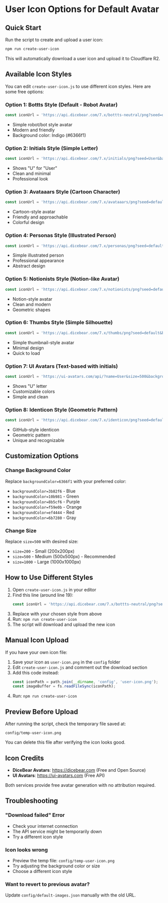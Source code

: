 # User Icon Options for Default Avatar

## Quick Start

Run the script to create and upload a user icon:

```bash
npm run create-user-icon
```

This will automatically download a user icon and upload it to Cloudflare R2.

## Available Icon Styles

You can edit `create-user-icon.js` to use different icon styles. Here are some free options:

### Option 1: Bottts Style (Default - Robot Avatar)
```javascript
const iconUrl = 'https://api.dicebear.com/7.x/bottts-neutral/png?seed=default&backgroundColor=6366f1&size=500';
```
- Simple robot/bot style avatar
- Modern and friendly
- Background color: Indigo (#6366f1)

### Option 2: Initials Style (Simple Letter)
```javascript
const iconUrl = 'https://api.dicebear.com/7.x/initials/png?seed=User&backgroundColor=6366f1&size=500';
```
- Shows "U" for "User"
- Clean and minimal
- Professional look

### Option 3: Avataaars Style (Cartoon Character)
```javascript
const iconUrl = 'https://api.dicebear.com/7.x/avataaars/png?seed=default&backgroundColor=6366f1&size=500';
```
- Cartoon-style avatar
- Friendly and approachable
- Colorful design

### Option 4: Personas Style (Illustrated Person)
```javascript
const iconUrl = 'https://api.dicebear.com/7.x/personas/png?seed=default&backgroundColor=6366f1&size=500';
```
- Simple illustrated person
- Professional appearance
- Abstract design

### Option 5: Notionists Style (Notion-like Avatar)
```javascript
const iconUrl = 'https://api.dicebear.com/7.x/notionists/png?seed=default&backgroundColor=6366f1&size=500';
```
- Notion-style avatar
- Clean and modern
- Geometric shapes

### Option 6: Thumbs Style (Simple Silhouette)
```javascript
const iconUrl = 'https://api.dicebear.com/7.x/thumbs/png?seed=default&backgroundColor=6366f1&size=500';
```
- Simple thumbnail-style avatar
- Minimal design
- Quick to load

### Option 7: UI Avatars (Text-based with initials)
```javascript
const iconUrl = 'https://ui-avatars.com/api/?name=User&size=500&background=6366f1&color=fff&bold=true';
```
- Shows "U" letter
- Customizable colors
- Simple and clean

### Option 8: Identicon Style (Geometric Pattern)
```javascript
const iconUrl = 'https://api.dicebear.com/7.x/identicon/png?seed=default&backgroundColor=6366f1&size=500';
```
- GitHub-style identicon
- Geometric pattern
- Unique and recognizable

## Customization Options

### Change Background Color
Replace `backgroundColor=6366f1` with your preferred color:
- `backgroundColor=3b82f6` - Blue
- `backgroundColor=10b981` - Green
- `backgroundColor=8b5cf6` - Purple
- `backgroundColor=f59e0b` - Orange
- `backgroundColor=ef4444` - Red
- `backgroundColor=6b7280` - Gray

### Change Size
Replace `size=500` with desired size:
- `size=200` - Small (200x200px)
- `size=500` - Medium (500x500px) - Recommended
- `size=1000` - Large (1000x1000px)

## How to Use Different Styles

1. Open `create-user-icon.js` in your editor
2. Find this line (around line 19):
   ```javascript
   const iconUrl = 'https://api.dicebear.com/7.x/bottts-neutral/png?seed=default&backgroundColor=6366f1&size=500';
   ```
3. Replace with your chosen style from above
4. Run: `npm run create-user-icon`
5. The script will download and upload the new icon

## Manual Icon Upload

If you have your own icon file:

1. Save your icon as `user-icon.png` in the `config` folder
2. Edit `create-user-icon.js` and comment out the download section
3. Add this code instead:
   ```javascript
   const iconPath = path.join(__dirname, 'config', 'user-icon.png');
   const imageBuffer = fs.readFileSync(iconPath);
   ```
4. Run: `npm run create-user-icon`

## Preview Before Upload

After running the script, check the temporary file saved at:
```
config/temp-user-icon.png
```

You can delete this file after verifying the icon looks good.

## Icon Credits

- **DiceBear Avatars**: https://dicebear.com (Free and Open Source)
- **UI Avatars**: https://ui-avatars.com (Free API)

Both services provide free avatar generation with no attribution required.

## Troubleshooting

### "Download failed" Error
- Check your internet connection
- The API service might be temporarily down
- Try a different icon style

### Icon looks wrong
- Preview the temp file: `config/temp-user-icon.png`
- Try adjusting the background color or size
- Choose a different icon style

### Want to revert to previous avatar?
Update `config/default-images.json` manually with the old URL.

